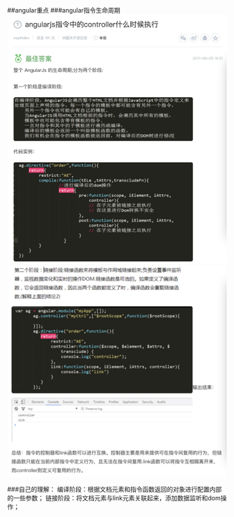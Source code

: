##angular重点
###angular指令生命周期
![](images/angular生命周期1.jpeg)
![](images/angular生命周期2.jpeg)

###自己的理解：
编译阶段：根据文档元素和指令函数返回的对象进行配置内部的一些参数；
链接阶段：将文档元素与link元素关联起来，添加数据监听和dom操作；